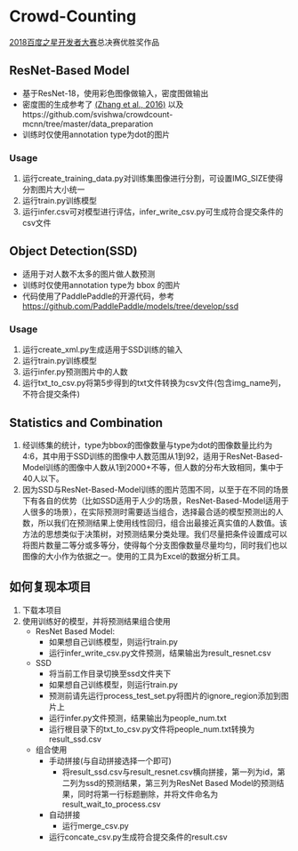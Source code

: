 # Crowd-Counting
[2018百度之星开发者大赛](http://star.baidu.com/developer.html)总决赛优胜奖作品
## ResNet-Based Model

- 基于ResNet-18，使用彩色图像做输入，密度图做输出
- 密度图的生成参考了 [(Zhang et al., 2016)](https://www.cv-foundation.org/openaccess/content_cvpr_2016/papers/Zhang_Single-Image_Crowd_Counting_CVPR_2016_paper.pdf) 以及https://github.com/svishwa/crowdcount-mcnn/tree/master/data_preparation
- 训练时仅使用annotation type为dot的图片

### Usage

1. 运行create_training_data.py对训练集图像进行分割，可设置IMG_SIZE使得分割图片大小统一
2. 运行train.py训练模型
3. 运行infer.csv可对模型进行评估，infer_write_csv.py可生成符合提交条件的csv文件

## Object Detection(SSD)

- 适用于对人数不太多的图片做人数预测
- 训练时仅使用annotation type为 bbox 的图片
- 代码使用了PaddlePaddle的开源代码，参考 https://github.com/PaddlePaddle/models/tree/develop/ssd

### Usage

1. 运行create_xml.py生成适用于SSD训练的输入
2. 运行train.py训练模型
3. 运行infer.py预测图片中的人数
4. 运行txt_to_csv.py将第5步得到的txt文件转换为csv文件(包含img_name列，不符合提交条件)

## Statistics and Combination

1. 经训练集的统计，type为bbox的图像数量与type为dot的图像数量比约为4:6，其中用于SSD训练的图像中人数范围从1到92，适用于ResNet-Based-Model训练的图像中人数从1到2000+不等，但人数的分布大致相同，集中于40人以下。
2. 因为SSD与ResNet-Based-Model训练的图片范围不同，以至于在不同的场景下有各自的优势（比如SSD适用于人少的场景，ResNet-Based-Model适用于人很多的场景），在实际预测时需要适当组合，选择最合适的模型预测出的人数，所以我们在预测结果上使用线性回归，组合出最接近真实值的人数值。该方法的思想类似于决策树，对预测结果分类处理。我们尽量把条件设置成可以将图片数量二等分或多等分，使得每个分支图像数量尽量均匀，同时我们也以图像的大小作为依据之一。使用的工具为Excel的数据分析工具。


## 如何复现本项目

1. 下载本项目
2. 使用训练好的模型，并将预测结果组合使用
   - ResNet Based Model:
     - 如果想自己训练模型，则运行train.py
     - 运行infer_write_csv.py文件预测，结果输出为result_resnet.csv
   - SSD
     - 将当前工作目录切换至ssd文件夹下
     - 如果想自己训练模型，则运行train.py
     - 预测前请先运行process_test_set.py将图片的ignore_region添加到图片上
     - 运行infer.py文件预测，结果输出为people_num.txt
     - 运行根目录下的txt_to_csv.py文件将people_num.txt转换为result_ssd.csv
   - 组合使用
     - 手动拼接(与自动拼接选择一个即可)
       - 将result_ssd.csv与result_resnet.csv横向拼接，第一列为id，第二列为ssd的预测结果，第三列为ResNet Based Model的预测结果，同时将第一行标题删除，并将文件命名为result_wait_to_process.csv
     - 自动拼接
       - 运行merge_csv.py
     - 运行concate_csv.py生成符合提交条件的result.csv